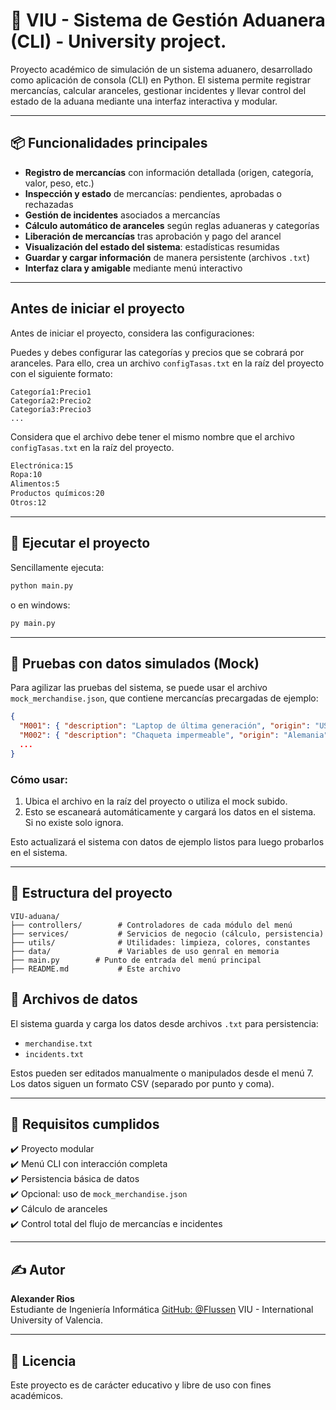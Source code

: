 # 🛃 VIU - Sistema de Gestión Aduanera (CLI) - University project.

Proyecto académico de simulación de un sistema aduanero, desarrollado como aplicación de consola (CLI) en Python. El sistema permite registrar mercancías, calcular aranceles, gestionar incidentes y llevar control del estado de la aduana mediante una interfaz interactiva y modular.

---

## 📦 Funcionalidades principales

- **Registro de mercancías** con información detallada (origen, categoría, valor, peso, etc.)
- **Inspección y estado** de mercancías: pendientes, aprobadas o rechazadas
- **Gestión de incidentes** asociados a mercancías
- **Cálculo automático de aranceles** según reglas aduaneras y categorías
- **Liberación de mercancías** tras aprobación y pago del arancel
- **Visualización del estado del sistema**: estadísticas resumidas
- **Guardar y cargar información** de manera persistente (archivos `.txt`)
- **Interfaz clara y amigable** mediante menú interactivo

---

## Antes de iniciar el proyecto

Antes de iniciar el proyecto, considera las configuraciones:

Puedes y debes configurar las categorías y precios que se cobrará por aranceles. Para ello, crea un archivo `configTasas.txt` en la raíz del proyecto con el siguiente formato:

```
Categoría1:Precio1
Categoría2:Precio2
Categoría3:Precio3
...
```

Considera que el archivo debe tener el mismo nombre que el archivo `configTasas.txt` en la raíz del proyecto.

```bash
Electrónica:15
Ropa:10
Alimentos:5
Productos químicos:20
Otros:12
```
---

## 🧪 Ejecutar el proyecto


Sencillamente ejecuta:
```bash
python main.py
```
o en windows:
```bash
py main.py
```

---

## 🧪 Pruebas con datos simulados (Mock)

Para agilizar las pruebas del sistema, se puede usar el archivo `mock_merchandise.json`, que contiene mercancías precargadas de ejemplo:

```json
{
  "M001": { "description": "Laptop de última generación", "origin": "USA", ... },
  "M002": { "description": "Chaqueta impermeable", "origin": "Alemania", ... },
  ...
}
```

### Cómo usar:

1. Ubica el archivo en la raíz del proyecto o utiliza el mock subido.
2. Esto se escaneará automáticamente y cargará los datos en el sistema. Si no existe solo ignora.

Esto actualizará el sistema con datos de ejemplo listos para luego probarlos en el sistema.

---

## 📁 Estructura del proyecto

```
VIU-aduana/
├── controllers/        # Controladores de cada módulo del menú
├── services/           # Servicios de negocio (cálculo, persistencia)
├── utils/              # Utilidades: limpieza, colores, constantes
├── data/               # Variables de uso genral en memoria
├── main.py        # Punto de entrada del menú principal
├── README.md           # Este archivo
```

## 💾 Archivos de datos

El sistema guarda y carga los datos desde archivos `.txt` para persistencia:

- `merchandise.txt`
- `incidents.txt`

Estos pueden ser editados manualmente o manipulados desde el menú 7.
Los datos siguen un formato CSV (separado por punto y coma).

---

## 📌 Requisitos cumplidos

✔️ Proyecto modular  
✔️ Menú CLI con interacción completa  
✔️ Persistencia básica de datos  
✔️ Opcional: uso de `mock_merchandise.json`  
✔️ Cálculo de aranceles  
✔️ Control total del flujo de mercancías e incidentes  

---

## ✍️ Autor

**Alexander Rios**  
Estudiante de Ingeniería Informática
[GitHub: @Flussen](https://github.com/Flussen)
VIU - International University of Valencia.

---

## 🏁 Licencia

Este proyecto es de carácter educativo y libre de uso con fines académicos.